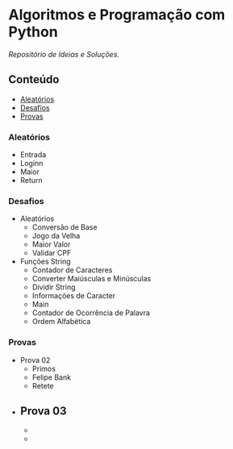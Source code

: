 # Algoritmos e Programação com Python

_Repositório de Ideias e Soluções._

## Conteúdo
- [Aleatórios](#Aleatórios)
- [Desafios](#Desafios)
- [Provas](#Provas)

### Aleatórios
- Entrada
- Loginn
- Maior
- Return

### Desafios
- Aleatórios
    - Conversão de Base
    - Jogo da Velha
    - Maior Valor
    - Validar CPF
- Funções String
    - Contador de Caracteres
    - Converter Maiúsculas e Minúsculas
    - Dividir String
    - Informações de Caracter
    - Main
    - Contador de Ocorrência de Palavra
    - Ordem Alfabética

### Provas
- Prova 02
    - Primos
    - Felipe Bank
    - Retete
- Prova 03
    -
    -
    -